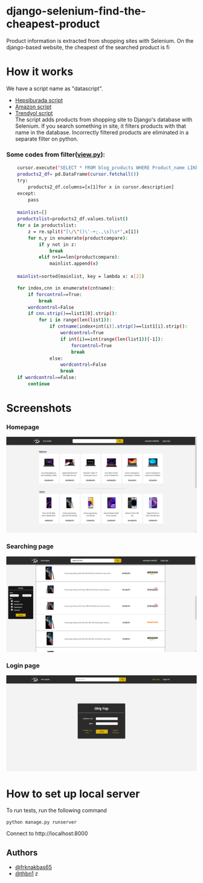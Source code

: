 # django-selenium-find-the-cheapest-product

 Product information is extracted from shopping sites with Selenium.  On the django-based website, the cheapest of the searched product is fi
# How it works
We have a script name as "datascript".  
- [Hepsiburada script](https://github.com/thbn1/django-find-the-cheapest-product/blob/main/blog/datascript.py)
- [Amazon script](https://github.com/thbn1/django-find-the-cheapest-product/blob/main/blog/datascript2.py)
- [Trendyol script](https://github.com/thbn1/django-find-the-cheapest-product/blob/main/blog/datascript3.py)     
The script adds products from shopping site to Django's database with Selenium. If you search something in site, it filters products with that name in the database. Incorrectly filtered products are eliminated in a separate filter on python.

### Some codes from filter([view.py](https://github.com/thbn1/django-find-the-cheapest-product/blob/main/blog/views.py)):
```sh
    cursor.execute("SELECT * FROM blog_products WHERE Product_name LIKE "+productn)
    products2_df= pd.DataFrame(cursor.fetchall())
    try:
        products2_df.columns=[x[1]for x in cursor.description]
    except:
        pass
  
    mainlist=[]
    productslist=products2_df.values.tolist()
    for x in productslist:
        z = re.split("[\/\"()\'-+;.,\s]\s*",x[1])
        for n,y in enumerate(productcompare):     
            if y not in z:
                break
            elif n+1==len(productcompare):
                mainlist.append(x)
        
    mainlist=sorted(mainlist, key = lambda x: x[2])
```
```sh
    for index,cnn in enumerate(cntname):
        if forcontrol==True:
            break
        wordcontrol=False
        if cnn.strip()==list1[0].strip():
            for i in range(len(list1)):
                if cntname[index+int(i)].strip()==list1[i].strip():
                    wordcontrol=True
                    if int(i)==int(range(len(list1))[-1]):
                        forcontrol=True
                        break
                else:
                    wordcontrol=False
                    break
    if wordcontrol==False:
        continue
```
 
# Screenshots
### Homepage
![Screenshots](https://github.com/thbn1/django-find-the-cheapest-product/blob/main/readmepng/rm1.png)
### Searching page
![Screenshots](https://github.com/thbn1/django-find-the-cheapest-product/blob/main/readmepng/rm2.png)
### Login page
![Screenshots](https://github.com/thbn1/django-find-the-cheapest-product/blob/main/readmepng/rm3.png)
# How to set up local server
To run tests, run the following command
```
python manage.py runserver
```
Connect to http://localhost:8000
## Authors
- [@frknakbas65](https://www.github.com/frknakbas65)
- [@thbn1](https://www.github.com/thbn1)
z
